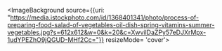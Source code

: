  <ImageBackground source={{uri: "https://media.istockphoto.com/id/1368401341/photo/process-of-preparing-food-salad-of-vegetables-oil-dish-spring-vitamins-summer-vegetables.jpg?s=612x612&w=0&k=20&c=XwvilDaZPy57eDJXrMpx-1udYPEZhO9jQGUD-MHf2Cc="}} resizeMode= 'cover'>
 
 </ImageBackground>